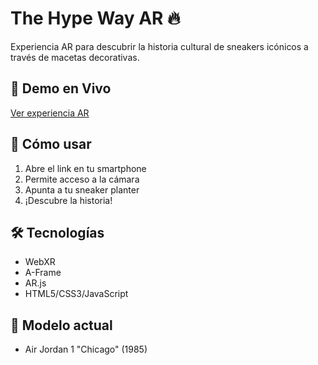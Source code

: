 # The Hype Way AR 🔥

Experiencia AR para descubrir la historia cultural de sneakers icónicos a través de macetas decorativas.

## 🚀 Demo en Vivo
[Ver experiencia AR](https://hplanters.github.io/AR-chicago)

## 📱 Cómo usar
1. Abre el link en tu smartphone
2. Permite acceso a la cámara
3. Apunta a tu sneaker planter
4. ¡Descubre la historia!

## 🛠️ Tecnologías
- WebXR
- A-Frame
- AR.js
- HTML5/CSS3/JavaScript

## 🎯 Modelo actual
- Air Jordan 1 "Chicago" (1985)
